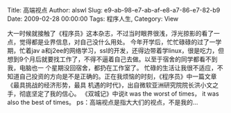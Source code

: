 Title: 高端视点
Author: alswl
Slug: e9-ab-98-e7-ab-af-e8-a7-86-e7-82-b9
Date: 2009-02-28 00:00:00
Tags: 程序人生, 
Category: View

大一时候就接触了《程序员》这本杂志，不过当时眼界很浅，浮光掠影的看了一点，觉得都是业界信息，对自己没什么用处。 今年开学后，忙忙碌碌的过了一学期，忙着jav
a和j2ee的网络学习，ssl的开发，还得边带着学linux，很是吃力，但想到9个月后就要找工作了，不得不逼着自己去做。以至于宿舍的同学都看不到我，电脑也一
个星期没回宿舍，都扔在工作室了。 忙碌的生活让我很不适应，不知道自己投资的方向是不是正确的。正在我烦恼的时刻，《程序员》中一篇文章《最具挑战的经济形势，最具
机遇的时代》，出自微软亚洲研究院院长洪小文之手，彻底坚定了我的信心。 《双城记》中说it was the worst of times， it was
also the best of times。 ps：高端视点是指大大们的视点，不是我的…

